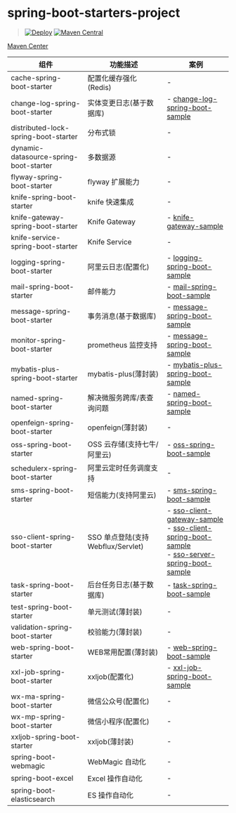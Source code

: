 # spring-boot-starters-project

> [![Deploy](https://github.com/hocgin/spring-boot-starters-project/actions/workflows/deploy.yml/badge.svg?branch=v1.0.20)](https://github.com/hocgin/spring-boot-starters-project/actions/workflows/deploy.yml)
> [![Maven Central](https://maven-badges.herokuapp.com/maven-central/in.hocg.boot/spring-boot-starters-project/badge.svg)](https://search.maven.org/search?q=in.hocg.boot)


[Maven Center](https://search.maven.org/search?q=in.hocg.boot)

|组件| 功能描述                        |案例|
|---|-----------------------------|---|
|cache-spring-boot-starter| 配置化缓存强化(Redis)              |-|
|change-log-spring-boot-starter| 实体变更日志(基于数据库)               |- [change-log-spring-boot-sample](./spring-boot-samples/change-log-spring-boot-sample)|
|distributed-lock-spring-boot-starter| 分布式锁                        |-|
|dynamic-datasource-spring-boot-starter| 多数据源                        |-|
|flyway-spring-boot-starter| flyway 扩展能力                 |-|
|knife-spring-boot-starter| knife 快速集成                  |-|
|knife-gateway-spring-boot-starter| Knife Gateway               |- [knife-gateway-sample](./spring-boot-samples/knife-gateway-sample)|
|knife-service-spring-boot-starter| Knife Service               |-|
|logging-spring-boot-starter| 阿里云日志(配置化)                  |- [logging-spring-boot-sample](./spring-boot-samples/logging-spring-boot-sample)|
|mail-spring-boot-starter| 邮件能力                        |- [mail-spring-boot-sample](./spring-boot-samples/mail-spring-boot-sample)|
|message-spring-boot-starter| 事务消息(基于数据库)                 |- [message-spring-boot-sample](./spring-boot-samples/message-spring-boot-sample)|
|monitor-spring-boot-starter| prometheus 监控支持             |- [message-spring-boot-sample](./spring-boot-samples/message-spring-boot-sample)|
|mybatis-plus-spring-boot-starter| mybatis-plus(薄封装)           |- [mybatis-plus-spring-boot-sample](./spring-boot-samples/mybatis-plus-spring-boot-sample)|
|named-spring-boot-starter| 解决微服务跨库/表查询问题               |- [named-spring-boot-sample](./spring-boot-samples/named-spring-boot-sample)|
|openfeign-spring-boot-starter| openfeign(薄封装)              |-|
|oss-spring-boot-starter| OSS 云存储(支持七牛/阿里云)           |- [oss-spring-boot-sample](./spring-boot-samples/oss-spring-boot-sample)|
|schedulerx-spring-boot-starter| 阿里云定时任务调度支持                 |-|
|sms-spring-boot-starter| 短信能力(支持阿里云)                 |- [sms-spring-boot-sample](./spring-boot-samples/sms-spring-boot-sample)|
|sso-client-spring-boot-starter| SSO 单点登陆(支持Webflux/Servlet) |- [sso-client-gateway-sample](./spring-boot-samples/sso-client-gateway-sample) <br> - [sso-client-spring-boot-sample](./spring-boot-samples/sso-client-spring-boot-sample) <br> - [sso-server-spring-boot-sample](./spring-boot-samples/sso-server-spring-boot-sample)|
|task-spring-boot-starter| 后台任务日志(基于数据库)               |- [task-spring-boot-sample](./spring-boot-samples/task-spring-boot-sample)|
|test-spring-boot-starter| 单元测试(薄封装)                   |-|
|validation-spring-boot-starter| 校验能力(薄封装)                   |-|
|web-spring-boot-starter| WEB常用配置(薄封装)                |- [web-spring-boot-sample](./spring-boot-samples/web-spring-boot-sample)|
|xxl-job-spring-boot-starter| xxljob(配置化)                 |- [xxl-job-spring-boot-sample](./spring-boot-samples/xxl-job-spring-boot-sample)|
|wx-ma-spring-boot-starter| 微信公众号(配置化)                  |-|
|wx-mp-spring-boot-starter| 微信小程序(配置化)                  |-|
|xxljob-spring-boot-starter| xxljob(薄封装)                 |-|
|spring-boot-webmagic| WebMagic 自动化                   |-|
|spring-boot-excel| Excel 操作自动化                 |-|
|spring-boot-elasticsearch| ES 操作自动化                    |-|
